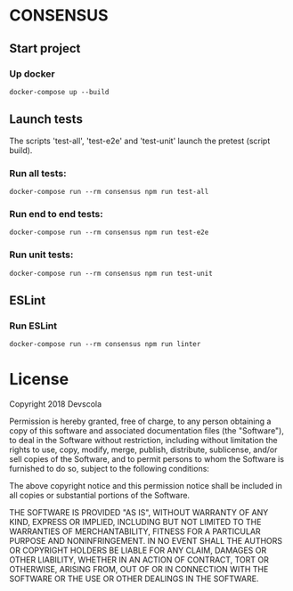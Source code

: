 # CONSENSUS

## Start project

### Up docker

`docker-compose up --build`

## Launch tests

The scripts 'test-all', 'test-e2e' and 'test-unit' launch the pretest (script build).

### Run all tests:

`docker-compose run --rm consensus npm run test-all`


### Run end to end tests:

`docker-compose run --rm consensus npm run test-e2e`


### Run unit tests:

`docker-compose run --rm consensus npm run test-unit`


## ESLint

### Run ESLint

`docker-compose run --rm consensus npm run linter`


# License

Copyright 2018 Devscola

Permission is hereby granted, free of charge, to any person obtaining a copy of this software and associated documentation files (the "Software"), to deal in the Software without restriction, including without limitation the rights to use, copy, modify, merge, publish, distribute, sublicense, and/or sell copies of the Software, and to permit persons to whom the Software is furnished to do so, subject to the following conditions:

The above copyright notice and this permission notice shall be included in all copies or substantial portions of the Software.

THE SOFTWARE IS PROVIDED "AS IS", WITHOUT WARRANTY OF ANY KIND, EXPRESS OR IMPLIED, INCLUDING BUT NOT LIMITED TO THE WARRANTIES OF MERCHANTABILITY, FITNESS FOR A PARTICULAR PURPOSE AND NONINFRINGEMENT. IN NO EVENT SHALL THE AUTHORS OR COPYRIGHT HOLDERS BE LIABLE FOR ANY CLAIM, DAMAGES OR OTHER LIABILITY, WHETHER IN AN ACTION OF CONTRACT, TORT OR OTHERWISE, ARISING FROM, OUT OF OR IN CONNECTION WITH THE SOFTWARE OR THE USE OR OTHER DEALINGS IN THE SOFTWARE.
